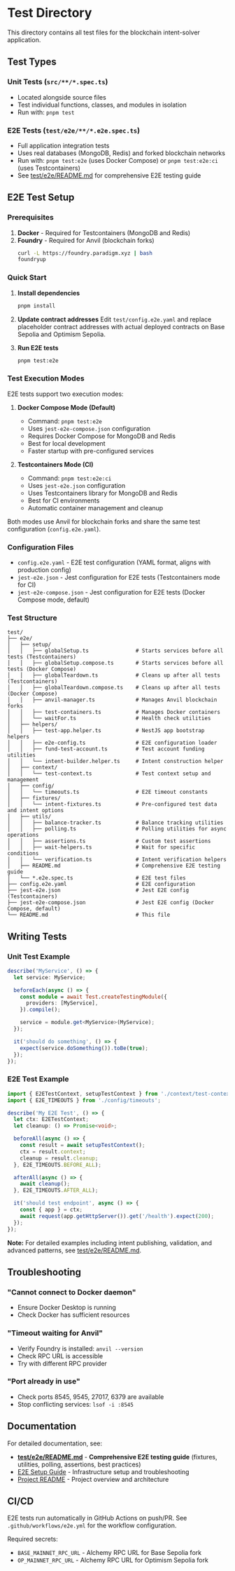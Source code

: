 # Test Directory

This directory contains all test files for the blockchain intent-solver application.

## Test Types

### Unit Tests (`src/**/*.spec.ts`)

- Located alongside source files
- Test individual functions, classes, and modules in isolation
- Run with: `pnpm test`

### E2E Tests (`test/e2e/**/*.e2e.spec.ts`)

- Full application integration tests
- Uses real databases (MongoDB, Redis) and forked blockchain networks
- Run with: `pnpm test:e2e` (uses Docker Compose) or `pnpm test:e2e:ci` (uses Testcontainers)
- See [test/e2e/README.md](./e2e/README.md) for comprehensive E2E testing guide

## E2E Test Setup

### Prerequisites

1. **Docker** - Required for Testcontainers (MongoDB and Redis)
2. **Foundry** - Required for Anvil (blockchain forks)
   ```bash
   curl -L https://foundry.paradigm.xyz | bash
   foundryup
   ```

### Quick Start

1. **Install dependencies**

   ```bash
   pnpm install
   ```

2. **Update contract addresses**
   Edit `test/config.e2e.yaml` and replace placeholder contract addresses with actual deployed contracts on Base Sepolia and Optimism Sepolia.

3. **Run E2E tests**
   ```bash
   pnpm test:e2e
   ```

### Test Execution Modes

E2E tests support two execution modes:

1. **Docker Compose Mode (Default)**
   - Command: `pnpm test:e2e`
   - Uses `jest-e2e-compose.json` configuration
   - Requires Docker Compose for MongoDB and Redis
   - Best for local development
   - Faster startup with pre-configured services

2. **Testcontainers Mode (CI)**
   - Command: `pnpm test:e2e:ci`
   - Uses `jest-e2e.json` configuration
   - Uses Testcontainers library for MongoDB and Redis
   - Best for CI environments
   - Automatic container management and cleanup

Both modes use Anvil for blockchain forks and share the same test configuration (`config.e2e.yaml`).

### Configuration Files

- `config.e2e.yaml` - E2E test configuration (YAML format, aligns with production config)
- `jest-e2e.json` - Jest configuration for E2E tests (Testcontainers mode for CI)
- `jest-e2e-compose.json` - Jest configuration for E2E tests (Docker Compose mode, default)

### Test Structure

```
test/
├── e2e/
│   ├── setup/
│   │   ├── globalSetup.ts               # Starts services before all tests (Testcontainers)
│   │   ├── globalSetup.compose.ts       # Starts services before all tests (Docker Compose)
│   │   ├── globalTeardown.ts            # Cleans up after all tests (Testcontainers)
│   │   ├── globalTeardown.compose.ts    # Cleans up after all tests (Docker Compose)
│   │   ├── anvil-manager.ts             # Manages Anvil blockchain forks
│   │   ├── test-containers.ts           # Manages Docker containers
│   │   └── waitFor.ts                   # Health check utilities
│   ├── helpers/
│   │   ├── test-app.helper.ts           # NestJS app bootstrap helpers
│   │   ├── e2e-config.ts                # E2E configuration loader
│   │   ├── fund-test-account.ts         # Test account funding utilities
│   │   └── intent-builder.helper.ts     # Intent construction helper
│   ├── context/
│   │   └── test-context.ts              # Test context setup and management
│   ├── config/
│   │   └── timeouts.ts                  # E2E timeout constants
│   ├── fixtures/
│   │   └── intent-fixtures.ts           # Pre-configured test data and intent options
│   ├── utils/
│   │   ├── balance-tracker.ts           # Balance tracking utilities
│   │   ├── polling.ts                   # Polling utilities for async operations
│   │   ├── assertions.ts                # Custom test assertions
│   │   ├── wait-helpers.ts              # Wait for specific conditions
│   │   └── verification.ts              # Intent verification helpers
│   ├── README.md                        # Comprehensive E2E testing guide
│   └── *.e2e.spec.ts                    # E2E test files
├── config.e2e.yaml                      # E2E configuration
├── jest-e2e.json                        # Jest E2E config (Testcontainers)
├── jest-e2e-compose.json                # Jest E2E config (Docker Compose, default)
└── README.md                            # This file
```

## Writing Tests

### Unit Test Example

```typescript
describe('MyService', () => {
  let service: MyService;

  beforeEach(async () => {
    const module = await Test.createTestingModule({
      providers: [MyService],
    }).compile();

    service = module.get<MyService>(MyService);
  });

  it('should do something', () => {
    expect(service.doSomething()).toBe(true);
  });
});
```

### E2E Test Example

```typescript
import { E2ETestContext, setupTestContext } from './context/test-context';
import { E2E_TIMEOUTS } from './config/timeouts';

describe('My E2E Test', () => {
  let ctx: E2ETestContext;
  let cleanup: () => Promise<void>;

  beforeAll(async () => {
    const result = await setupTestContext();
    ctx = result.context;
    cleanup = result.cleanup;
  }, E2E_TIMEOUTS.BEFORE_ALL);

  afterAll(async () => {
    await cleanup();
  }, E2E_TIMEOUTS.AFTER_ALL);

  it('should test endpoint', async () => {
    const { app } = ctx;
    await request(app.getHttpServer()).get('/health').expect(200);
  });
});
```

**Note:** For detailed examples including intent publishing, validation, and advanced patterns, see [test/e2e/README.md](./e2e/README.md).

## Troubleshooting

### "Cannot connect to Docker daemon"

- Ensure Docker Desktop is running
- Check Docker has sufficient resources

### "Timeout waiting for Anvil"

- Verify Foundry is installed: `anvil --version`
- Check RPC URL is accessible
- Try with different RPC provider

### "Port already in use"

- Check ports 8545, 9545, 27017, 6379 are available
- Stop conflicting services: `lsof -i :8545`

## Documentation

For detailed documentation, see:

- **[test/e2e/README.md](./e2e/README.md)** - **Comprehensive E2E testing guide** (fixtures, utilities, polling, assertions, best practices)
- [E2E Setup Guide](../docs/e2e-setup.md) - Infrastructure setup and troubleshooting
- [Project README](../README.md) - Project overview and architecture

## CI/CD

E2E tests run automatically in GitHub Actions on push/PR. See `.github/workflows/e2e.yml` for the workflow configuration.

Required secrets:

- `BASE_MAINNET_RPC_URL` - Alchemy RPC URL for Base Sepolia fork
- `OP_MAINNET_RPC_URL` - Alchemy RPC URL for Optimism Sepolia fork
